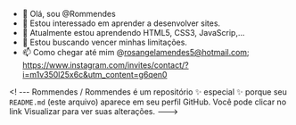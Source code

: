 - 👋 Olá, sou @Rommendes
 - 👀 Estou interessado em aprender a desenvolver sites.
 - 🌱 Atualmente estou aprendendo HTML5, CSS3, JavaScrip,...
 - 💞️ Estou buscando vencer minhas limitações.
 - 📫 Como chegar até mim @rosangelamendes5@hotmail.com; https://www.instagram.com/invites/contact/?i=m1v350l25x6c&utm_content=g6qen0 

 <! ---
 Rommendes / Rommendes é um repositório ✨ especial ✨ porque seu `README.md` (este arquivo) aparece em seu perfil GitHub.
 Você pode clicar no link Visualizar para ver suas alterações.
 --->
